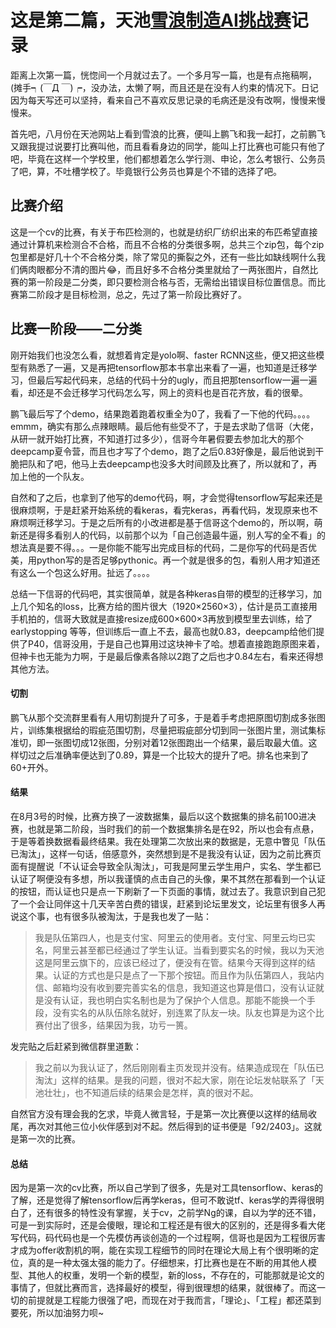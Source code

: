 # 这是第二篇，天池[雪浪制造AI挑战赛](https://tianchi.aliyun.com/competition/introduction.htm?raceId=231666)记录

距离上次第一篇，恍惚间一个月就过去了。一个多月写一篇，也是有点拖稿啊，(摊手┑(￣Д ￣)┍，没办法，太懒了啊，而且还是在没有人约束的情况下。日记因为每天写还可以坚持，看来自己不喜欢反思记录的毛病还是没有改啊，慢慢来慢慢来。

首先吧，八月份在天池网站上看到雪浪的比赛，便叫上鹏飞和我一起打，之前鹏飞又跟我提过说要打比赛叫他，而且看看身边的同学，能叫上打比赛也可能只有他了吧，毕竟在这样一个学校里，他们都想着怎么学行测、申论，怎么考银行、公务员了吧，算，不吐槽学校了。毕竟银行公务员也算是个不错的选择了吧。

## 比赛介绍

这是一个cv的比赛，有关于布匹检测的，也就是纺织厂纺织出来的布匹希望直接通过计算机来检测合不合格，而且不合格的分类很多啊，总共三个zip包，每个zip包里都是好几十个不合格分类，除了常见的撕裂之外，还有一些比如缺线啊什么我们俩肉眼都分不清的图片😂，而且好多不合格分类里就给了一两张图片，自然比赛的第一阶段是二分类，即只要检测合格与否，无需给出错误目标位置信息。而比赛第二阶段才是目标检测，总之，先过了第一阶段比赛好了。

## 比赛一阶段——二分类

刚开始我们也没怎么看，就想着肯定是yolo啊、faster RCNN这些，便又把这些模型有熟悉了一遍，又是再把tensorflow那本书拿出来看了一遍，也知道是迁移学习，但最后写起代码来，总结的代码十分的ugly，而且把那tensorflow一遍一遍看，却还是不会迁移学习代码怎么写，网上的资料也是百花齐放，看的很晕。

鹏飞最后写了个demo，结果跑着跑着权重全为0了，我看了一下他的代码。。。。emmm，确实有那么点辣眼睛。最后他有些受不了，于是去求助了信哥（大佬，从研一就开始打比赛，不知道打过多少），信哥今年暑假要去参加北大的那个deepcamp夏令营，而且也才写了个demo，跑了之后0.83好像是，最后他说到干脆把队和了吧，他马上去deepcamp也没多大时间顾及比赛了，所以就和了，再加上他的一个队友。

自然和了之后，也拿到了他写的demo代码，啊，才会觉得tensorflow写起来还是很麻烦啊，于是赶紧开始系统的看keras，看完keras，再看代码，发现原来也不麻烦啊迁移学习。于是之后所有的小改进都是基于信哥这个demo的，所以啊，萌新还是得多看别人的代码，以前那个以为「自己创造最牛逼，别人写的全不看」的想法真是要不得。。。一是你能不能写出完成目标的代码，二是你写的代码是否优美，用python写的是否足够pythonic。再一个就是很多的包，看别人用才知道还有这么一个包这么好用。扯远了。。。。

总结一下信哥的代码吧，其实很简单，就是各种keras自带的模型的迁移学习，加上几个知名的loss，比赛方给的图片很大（1920×2560×3），估计是员工直接用手机拍的，信哥大致就是直接resize成600×600×3再放到模型里去训练，给了earlystopping 等等，但训练后一直上不去，最高也就0.83，deepcamp给他们提供了P40，信哥没用，于是自己也算用过这块神卡了哈。想着直接跑跑原图来着，但神卡也无能为力啊，于是最后像素各除以2跑了之后也才0.84左右，看来还得想其他方法。

#### 切割

鹏飞从那个交流群里看有人用切割提升了可多，于是着手考虑把原图切割成多张图片，训练集根据给的瑕疵范围切割，尽量把瑕疵部分切到同一张图片里，测试集标准切，即一张图切成12张图，分别对着12张图跑出一个结果，最后取最大值。这样切过之后准确率便达到了0.89，算是一个比较大的提升了吧。排名也来到了60+开外。

#### 结果

在8月3号的时候，比赛方换了一波数据集，最后以这个数据集的排名前100进决赛，也就是第二阶段，当时我们的前一个数据集排名是在92，所以也会有点悬，于是等着换数据看最终结果。我在处理第二次放出来的数据是，无意中瞥见「队伍已淘汰」，这样一句话，倍感意外，突然想到是不是我没有认证，因为之前比赛页面有提醒说「不认证会导致全队淘汰」，可我是阿里云学生用户，实名、学生都已认证了啊便没有多想，所以我谨慎的点击自己的头像，果不其然在那看到一个认证的按钮，而认证也只是点一下刷新了一下页面的事情，就过去了。我意识到自己犯了一个会让同伴这十几天辛苦白费的错误，赶紧到论坛里发文，论坛里有很多人再说这个事，也有很多队被淘汰，于是我也发了一贴：

> 我是队伍第四人，也是支付宝、阿里云的使用者。支付宝、阿里云均已实名，阿里云甚至都已经通过了学生认证。当看到要实名的时候，我以为天池这是阿里云旗下的，应该已经过了，便没有在管。结果今天得到这样的结果。认证的方式也是只是点了一下那个按钮。而且作为队伍第四人，我站内信、邮箱均没有收到要完善实名的信息，我知道这也算是借口，没有认证就是没有认证，我也明白实名制也是为了保护个人信息。那能不能换一个手段，没有实名的从队伍除名就好，别连累了队友一块。队友也算是为这个比赛付出了很多，结果因为我，功亏一篑。

发完贴之后赶紧到微信群里道歉：

> 我之前以为我认证了，然后刚刚看主页发现并没有。结果造成现在「队伍已淘汰」这样的结果。是我的问题，很对不起大家，刚在论坛发帖联系了「天池壮壮」，也不知道后续的结果会是怎样，真的很对不起。

自然官方没有理会我的乞求，毕竟人微言轻，于是第一次比赛便以这样的结局收尾，再次对其他三位小伙伴感到对不起。然后得到的证书便是「92/2403」。这就是第一次的比赛。

#### 总结

因为是第一次的cv比赛，所以自己学到了很多，先是对工具tensorflow、keras的了解，还是觉得了解tensorflow后再学keras，但可不敢说tf、keras学的弄得很明白了，还有很多的特性没有掌握，关于cv，之前学Ng的课，自以为学的还不错，可是一到实际时，还是会傻眼，理论和工程还是有很大的区别的，还是得多看大佬写代码，码代码也是一个先模仿再谈创造的一个过程啊，信哥也是因为工程很厉害才成为offer收割机的啊，能在实现工程细节的同时在理论大局上有个很明晰的定位，真的是一种太强太强的能力了。仔细想来，打比赛也是在不断的用其他人模型、其他人的权重，发明一个新的模型，新的loss，不存在的，可能那就是论文的事情了，但就比赛而言，选择最好的模型，得到很理想的结果，就很棒了。而这一切的前提就是工程能力很强了吧，而现在对于我而言，「理论」、「工程」都还菜到要死，所以加油努力呗~



   